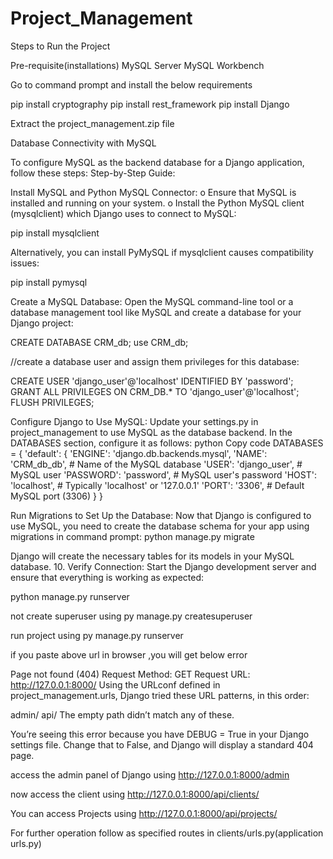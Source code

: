 # Project_Management

Steps to Run the Project

Pre-requisite(installations) MySQL Server MySQL Workbench

Go to command prompt and install the below requirements

pip install cryptography pip install rest_framework pip install Django

Extract the project_management.zip file

Database Connectivity with MySQL

To configure MySQL as the backend database for a Django application, follow these steps: Step-by-Step Guide:

Install MySQL and Python MySQL Connector: o Ensure that MySQL is installed and running on your system. o Install the Python MySQL client (mysqlclient) which Django uses to
connect to MySQL:

pip install mysqlclient

Alternatively, you can install PyMySQL if mysqlclient causes compatibility issues:

pip install pymysql

Create a MySQL Database: Open the MySQL command-line tool or a database management tool like MySQL and create a database for your Django project:

CREATE DATABASE CRM_db; use CRM_db;

//create a database user and assign them privileges for this database:

CREATE USER 'django_user'@'localhost' IDENTIFIED BY 'password'; GRANT ALL PRIVILEGES ON CRM_DB.* TO 'django_user'@'localhost'; FLUSH PRIVILEGES;

Configure Django to Use MySQL: Update your settings.py in project_management to use MySQL as the database backend.
In the DATABASES section, configure it as follows: python Copy code DATABASES = { 'default': { 'ENGINE': 'django.db.backends.mysql', 'NAME': 'CRM_db_db', # Name of the MySQL database 'USER': 'django_user', # MySQL user 'PASSWORD': 'password', # MySQL user's password 'HOST': 'localhost', # Typically 'localhost' or '127.0.0.1' 'PORT': '3306', # Default MySQL port (3306) } }

Run Migrations to Set Up the Database: Now that Django is configured to use MySQL, you need to create the database schema for your app using migrations in command prompt:
python manage.py migrate

Django will create the necessary tables for its models in your MySQL database. 10. Verify Connection: Start the Django development server and ensure that everything is working as expected:

python manage.py runserver

not create superuser using py manage.py createsuperuser

run project using py manage.py runserver

if you paste above url in browser ,you will get below error

Page not found (404) Request Method: GET Request URL: http://127.0.0.1:8000/ Using the URLconf defined in project_management.urls, Django tried these URL patterns, in this order:

admin/ api/ The empty path didn’t match any of these.

You’re seeing this error because you have DEBUG = True in your Django settings file. Change that to False, and Django will display a standard 404 page.

access the admin panel of Django using http://127.0.0.1:8000/admin

now access the client using http://127.0.0.1:8000/api/clients/

You can access Projects using http://127.0.0.1:8000/api/projects/

For further operation follow as specified routes in clients/urls.py(application urls.py)
